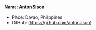 #### Name: [Anton Sison](https://github.com/antonsison)

- Place: Davao, Philippines
- GitHub: (https://github.com/antonsison)